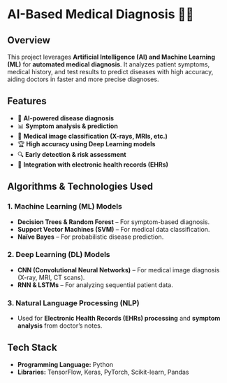 # AI-Based Medical Diagnosis 🏥🤖  

## Overview  
This project leverages **Artificial Intelligence (AI) and Machine Learning (ML)** for **automated medical diagnosis**. It analyzes patient symptoms, medical history, and test results to predict diseases with high accuracy, aiding doctors in faster and more precise diagnoses.  

## Features  
- 🏥 **AI-powered disease diagnosis**  
- 📊 **Symptom analysis & prediction**  
- 🔬 **Medical image classification (X-rays, MRIs, etc.)**  
- 🏆 **High accuracy using Deep Learning models**  
- 🔍 **Early detection & risk assessment**  
- 🏥 **Integration with electronic health records (EHRs)**  

## Algorithms & Technologies Used  

### **1. Machine Learning (ML) Models**  
- **Decision Trees & Random Forest** – For symptom-based diagnosis.  
- **Support Vector Machines (SVM)** – For medical data classification.  
- **Naïve Bayes** – For probabilistic disease prediction.  

### **2. Deep Learning (DL) Models**  
- **CNN (Convolutional Neural Networks)** – For medical image diagnosis (X-ray, MRI, CT scans).  
- **RNN & LSTMs** – For analyzing sequential patient data.  

### **3. Natural Language Processing (NLP)**  
- Used for **Electronic Health Records (EHRs) processing** and **symptom analysis** from doctor’s notes.  

## Tech Stack  
- **Programming Language:** Python  
- **Libraries:** TensorFlow, Keras, PyTorch, Scikit-learn, Pandas  
